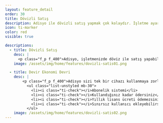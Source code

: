 ```yaml
---
layout: feature_detail
order: 30
title: Dövizli Satış
description: Adisyo ile dövizli satış yapmak çok kolaydır. İşletme ayarlarından dövizli satışı aktif ederek satış yapmaya hemen başlayabilirsiniz.
icon: ti-marker
color: red
visible: true

descriptions: 
  - title: Dövizli Satış
    desc: |
      <p class="f_p f_400">Adisyo, işletmenizde döviz ile satış yapabilmenize olanak tanır. Restoran ayarlarından döviz ile satış seçeneğini aktif ederek döviz ile satış yapmaya hemen başlayabilirsiniz. Döviz kurlarını isterseniz Merkez Bankası’ndan otomatik alabilir isterseniz de manuel olarak kendiniz ayarlayabilirsiniz.</p>
    image: /assets/img/home/features/dovizli-satis01.png

  - title: Devir Ekonomi Devri
    desc: |
        <p class="f_p f_400">Adisyo sizi tek bir cihazı kullanmaya zorlamaz. Adisyo'yu kullanmak için pahalı bir lisans almanız gerekmez. Yıllık bakım ücreti ödemezsiniz. Abonelik sistemi sayesinde, kullandığınız kadar ödersiniz.</p>
          <ul class="list-unstyled mb-30">
            <li><i class="ti-check"></i>Abonelik sistemi</li>
            <li><i class="ti-check"></i>Kullandığınız kadar ödersiniz</li>
            <li><i class="ti-check"></i>Yıllık lisans ücreti ödemezsiniz</li>
            <li><i class="ti-check"></i>Sınırsız kullanıcı ekleyebilirsiniz</li>
          </ul>
    image: /assets/img/home/features/dovizli-satis02.png
---
```

